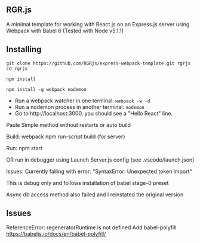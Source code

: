 ## RGR.js

A minimal template for working with React.js on an Express.js server using Webpack with Babel 6 (Tested with Node v5.1.1)

## Installing

```
git clone https://github.com/RGRjs/express-webpack-template.git rgrjs
cd rgrjs

npm install

npm install -g webpack nodemon
```

- Run a webpack watcher in one terminal: `webpack -w -d`
- Run a nodemon process in another terminal: `nodemon`
- Go to http://localhost:3000, you should see a "Hello React" line.


Paule
Simple method without restarts or auto build

Build:
webpack
npm run-script build (for server)

Run:
npm start

OR run in debugger using Launch Server.js config (see .vscode/launch.json)


Issues:
Currently failing with error:
"SyntaxError: Unexpected token import"

This is debug only and follows installation of babel stage-0 preset


Async db access method also failed and I reinstated the original version


Issues
------
ReferenceError: regeneratorRuntime is not defined
Add babel-polyfill
https://babeljs.io/docs/en/babel-polyfill/
